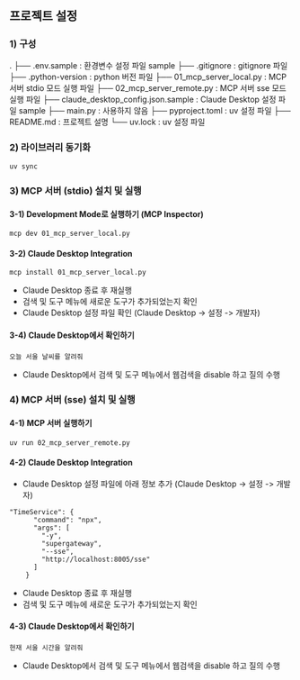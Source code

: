 ## 프로젝트 설정

### 1) 구성

.
├── .env.sample : 환경변수 설정 파일 sample
├── .gitignore : gitignore 파일
├── .python-version : python 버전 파일
├── 01_mcp_server_local.py : MCP 서버 stdio 모드 실행 파일
├── 02_mcp_server_remote.py : MCP 서버 sse 모드 실행 파일
├── claude_desktop_config.json.sample : Claude Desktop 설정 파일 sample
├── main.py : 사용하지 않음
├── pyproject.toml : uv 설정 파일
├── README.md : 프로젝트 설명
└── uv.lock : uv 설정 파일

### 2) 라이브러리 동기화

```
uv sync
```

### 3) MCP 서버 (stdio) 설치 및 실행

#### 3-1) Development Mode로 실행하기 (MCP Inspector)

```
mcp dev 01_mcp_server_local.py
```

#### 3-2) Claude Desktop Integration

```
mcp install 01_mcp_server_local.py
```

- Claude Desktop 종료 후 재실행
- 검색 및 도구 메뉴에 새로운 도구가 추가되었는지 확인
- Claude Desktop 설정 파일 확인 (Claude Desktop -> 설정 -> 개발자)

#### 3-4) Claude Desktop에서 확인하기

```
오늘 서울 날씨를 알려줘
```

- Claude Desktop에서 검색 및 도구 메뉴에서 웹검색을 disable 하고 질의 수행

### 4) MCP 서버 (sse) 설치 및 실행

#### 4-1) MCP 서버 실행하기

```
uv run 02_mcp_server_remote.py
```

#### 4-2) Claude Desktop Integration

- Claude Desktop 설정 파일에 아래 정보 추가 (Claude Desktop -> 설정 -> 개발자)

```
"TimeService": {
      "command": "npx",
      "args": [
        "-y",
        "supergateway",
        "--sse",
        "http://localhost:8005/sse"
      ]
    }
```

- Claude Desktop 종료 후 재실행
- 검색 및 도구 메뉴에 새로운 도구가 추가되었는지 확인

#### 4-3) Claude Desktop에서 확인하기

```
현재 서울 시간을 알려줘
```

- Claude Desktop에서 검색 및 도구 메뉴에서 웹검색을 disable 하고 질의 수행
